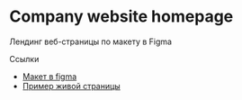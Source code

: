 # Company website homepage
Лендинг веб-страницы по макету в Figma

Ссылки
- [Макет в figma](https://www.figma.com/community/file/1109004531653246104)
- [Пример живой страницы](https://dimoncss.ru/myworks/company_website_homepage/)
